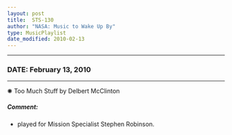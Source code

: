 ```yaml
---
layout: post
title:  STS-130
author: "NASA: Music to Wake Up By"
type: MusicPlaylist
date_modified: 2010-02-13
---
```


----
### DATE: February 13, 2010
----
✺ Too Much Stuff by Delbert McClinton

##### Comment:
* played for Mission Specialist Stephen Robinson.
